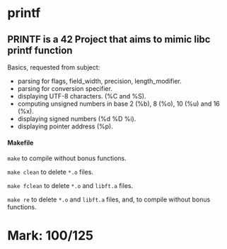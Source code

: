 # printf
## PRINTF is a 42 Project that aims to mimic libc printf function

Basics, requested from subject:
- parsing for flags, field_width, precision, length_modifier.
- parsing for conversion specifier.
- displaying UTF-8 characters. (%C and %S).
- computing unsigned numbers in base 2 (%b), 8 (%o), 10 (%u) and 16 (%x).
- displaying signed numbers (%d %D %i).
- displaying pointer address (%p).

#### Makefile
`make` to compile without bonus functions.

`make clean` to delete `*.o` files.

`make fclean` to delete `*.o` and `libft.a` files.

`make re` to delete `*.o` and `libft.a` files, and, to compile without bonus functions.

# Mark: 100/125
